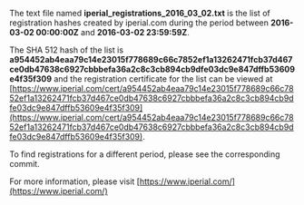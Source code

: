 The text file named **iperial_registrations_2016_03_02.txt** is the list of registration hashes created by iperial.com during the period between **2016-03-02 00:00:00Z** and **2016-03-02 23:59:59Z**.

The SHA 512 hash of the list is **a954452ab4eaa79c14e23015f778689c66c7852ef1a13262471fcb37d467ce0db47638c6927cbbbefa36a2c8c3cb894cb9dfe03dc9e847dffb53609e4f35f309** and the registration certificate for the list can be viewed at [https://www.iperial.com/cert/a954452ab4eaa79c14e23015f778689c66c7852ef1a13262471fcb37d467ce0db47638c6927cbbbefa36a2c8c3cb894cb9dfe03dc9e847dffb53609e4f35f309](https://www.iperial.com/cert/a954452ab4eaa79c14e23015f778689c66c7852ef1a13262471fcb37d467ce0db47638c6927cbbbefa36a2c8c3cb894cb9dfe03dc9e847dffb53609e4f35f309).

To find registrations for a different period, please see the corresponding commit.

For more information, please visit [https://www.iperial.com/](https://www.iperial.com/)
